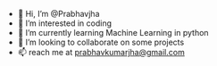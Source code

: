 - 👋 Hi, I’m @Prabhavjha
- 👀 I’m interested in coding
- 🌱 I’m currently learning Machine Learning in python
- 💞️ I’m looking to collaborate on some projects
- 📫 reach me at prabhavkumarjha@gmail.com

<!---
Prabhavjha/Prabhavjha is a ✨ special ✨ repository because its `README.md` (this file) appears on your GitHub profile.
You can click the Preview link to take a look at your changes.
--->
